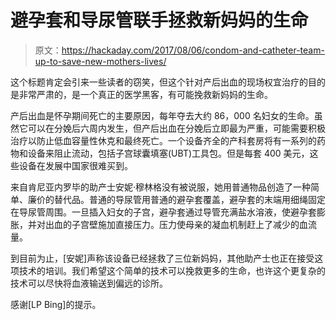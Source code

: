 # 避孕套和导尿管联手拯救新妈妈的生命

> 原文：<https://hackaday.com/2017/08/06/condom-and-catheter-team-up-to-save-new-mothers-lives/>

这个标题肯定会引来一些读者的窃笑，但这个针对产后出血的现场权宜治疗的目的是非常严肃的，是一个真正的医学黑客，有可能挽救新妈妈的生命。

产后出血是怀孕期间死亡的主要原因，每年夺去大约 86，000 名妇女的生命。虽然它可以在分娩后六周内发生，但产后出血在分娩后立即最为严重，可能需要积极治疗以防止低血容量性休克和最终死亡。一个设备齐全的产科套房将有一系列的药物和设备来阻止流动，包括子宫球囊填塞(UBT)工具包。但是每套 400 美元，这些设备在发展中国家很难买到。

来自肯尼亚内罗毕的助产士安妮·穆林格没有被说服，她用普通物品创造了一种简单、廉价的替代品。普通的导尿管用普通的避孕套覆盖，避孕套的末端用细绳固定在导尿管周围。一旦插入妇女的子宫，避孕套通过导管充满盐水溶液，使避孕套膨胀，并对出血的子宫壁施加直接压力。压力使母亲的凝血机制赶上了减少的血流量。

到目前为止，[安妮]声称该设备已经拯救了三位新妈妈，其他助产士也正在接受这项技术的培训。我们希望这个简单的技术可以挽救更多的生命，也许这个更复杂的技术可以尽快将血液输送到偏远的诊所。

感谢[LP Bing]的提示。